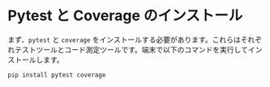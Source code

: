 # Pytest と Coverage のインストール

まず、`pytest` と `coverage` をインストールする必要があります。これらはそれぞれテストツールとコード測定ツールです。端末で以下のコマンドを実行してインストールします。

```bash
pip install pytest coverage
```
